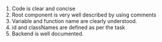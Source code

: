 1. Code is clear and concise
2. Root component is very well described by using comments
3. Variable and function name are clearly understood.
4. id and classNames are defined as per the task
5. Backend is well documented.
